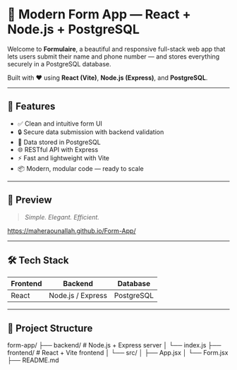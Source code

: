 # 📝 Modern Form App — React + Node.js + PostgreSQL

Welcome to **Formulaire**, a beautiful and responsive full-stack web app that lets users submit their name and phone number — and stores everything securely in a PostgreSQL database.

Built with ❤️ using **React (Vite)**, **Node.js (Express)**, and **PostgreSQL**.

---

## 🚀 Features

- ✅ Clean and intuitive form UI
- 🔒 Secure data submission with backend validation
- 💾 Data stored in PostgreSQL
- 🌐 RESTful API with Express
- ⚡ Fast and lightweight with Vite
- 📦 Modern, modular code — ready to scale

---

## 📸 Preview

> _Simple. Elegant. Efficient._

https://maheraounallah.github.io/Form-App/

---

## 🛠️ Tech Stack

| Frontend | Backend | Database |
|----------|---------|----------|
| React    | Node.js / Express | PostgreSQL |

---

## 📂 Project Structure

form-app/
├── backend/ # Node.js + Express server
│ └── index.js
├── frontend/ # React + Vite frontend
│ └── src/
│ ├── App.jsx
│ └── Form.jsx
├── README.md
